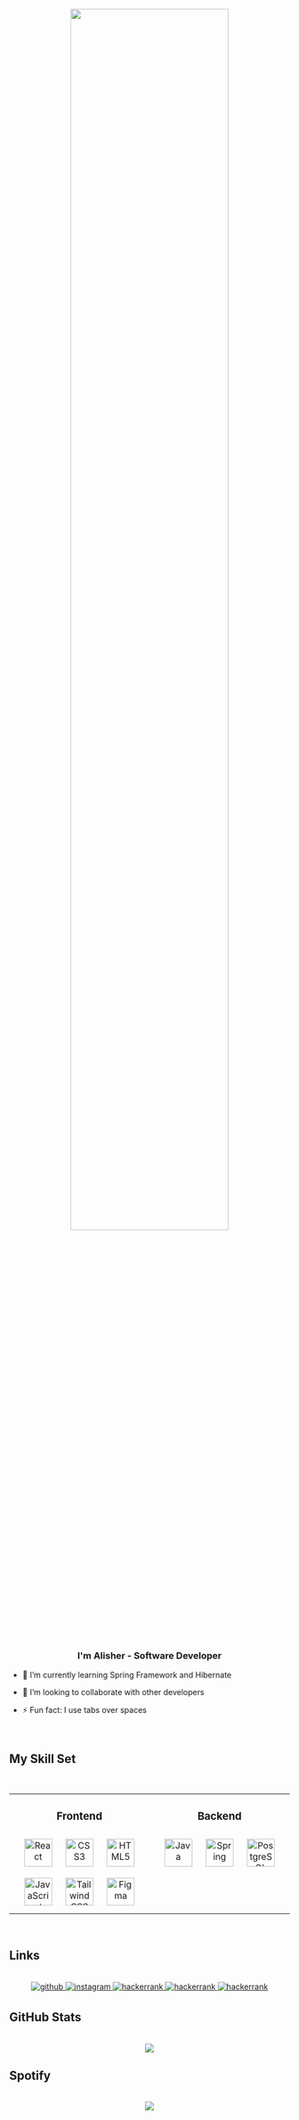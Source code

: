 <br/>

<div align="center">
<img src="https://rishavanand.github.io/static/images/greetings.gif" align="center" style="width: 75%" />
</div>  

### <div align="center">I'm Alisher - Software Developer</div>

- 🌱 I’m currently learning Spring Framework and Hibernate


- 👯 I’m looking to collaborate with other developers


- ⚡ Fun fact: I use tabs over spaces

<br/>  

## My Skill Set

<br/>

<table><tr><td valign="top" width="50%">

<h3 align="center">Frontend</h3>

<div align="center">  
<a href="https://reactjs.org/" target="_blank"><img style="margin: 10px" src="https://profilinator.rishav.dev/skills-assets/react-original-wordmark.svg" alt="React" height="50" /></a>  
<a href="https://www.w3schools.com/css/" target="_blank"><img style="margin: 10px" src="https://profilinator.rishav.dev/skills-assets/css3-original-wordmark.svg" alt="CSS3" height="50" /></a>  
<a href="https://en.wikipedia.org/wiki/HTML5" target="_blank"><img style="margin: 10px" src="https://profilinator.rishav.dev/skills-assets/html5-original-wordmark.svg" alt="HTML5" height="50" /></a>  
<a href="https://www.javascript.com/" target="_blank"><img style="margin: 10px" src="https://profilinator.rishav.dev/skills-assets/javascript-original.svg" alt="JavaScript" height="50" /></a>  
<a href="https://www.tailwindcss.com/" target="_blank"><img style="margin: 10px" src="https://profilinator.rishav.dev/skills-assets/tailwindcss.svg" alt="Tailwind CSS" height="50" /></a>  
<a href="https://www.figma.com/" target="_blank"><img style="margin: 10px" src="https://profilinator.rishav.dev/skills-assets/figma-icon.svg" alt="Figma" height="50" /></a>  
</div>

</td><td valign="top" width="50%">

<h3 align="center">Backend</h3>


<div align="center">  
<a href="https://www.java.com/" target="_blank"><img style="margin: 10px" src="https://profilinator.rishav.dev/skills-assets/java-original-wordmark.svg" alt="Java" height="50" /></a>  
<a href="https://docs.spring.io/spring-framework/docs/3.0.x/reference/expressions.html#:~:text=The%20Spring%20Expression%20Language%20(SpEL,and%20basic%20string%20templating%20functionality." target="_blank"><img style="margin: 10px" src="https://profilinator.rishav.dev/skills-assets/springio-icon.svg" alt="Spring" height="50" /></a>  
<a href="https://www.postgresql.org/" target="_blank"><img style="margin: 10px" src="https://profilinator.rishav.dev/skills-assets/postgresql-original-wordmark.svg" alt="PostgreSQL" height="50" /></a>  
</div>

</td></tr></table>  

<br/>  

## Links

<br />

<div align="center">
<a href="https://github.com/dayardiyev" target="_blank">
<img src=https://img.shields.io/badge/github-%23000000.svg?&style=for-the-badge&logo=github&logoColor=white alt=github style="margin-bottom: 5px;" />
</a>
<a href="https://instagram.com/dayardiyevv" target="_blank">
<img src=https://img.shields.io/badge/instagram-%23000000.svg?&style=for-the-badge&logo=instagram&logoColor=white alt=instagram style="margin-bottom: 5px;" />
</a>  

<a href="https://www.hackerrank.com/dayardiyev" target="_blank">
<img src=https://img.shields.io/badge/hackerrank-%23000000.svg?&style=for-the-badge&logo=hackerrank&logoColor=white alt=hackerrank style="margin-bottom: 5px;" />
</a> 
<a href="https://leetcode.com/Dayardiyevv/" target="_blank">
<img src=https://img.shields.io/badge/leetcode-%23000000.svg?&style=for-the-badge&logo=leetcode&logoColor=white alt=hackerrank style="margin-bottom: 5px;" />
</a> 
<a href="https://www.codewars.com/users/Dayardiyev" target="_blank">
<img src=https://img.shields.io/badge/codewars-%23000000.svg?&style=for-the-badge&logo=codewars&logoColor= alt=hackerrank style="margin-bottom: 5px;" />
</a> 
</div>   

## GitHub Stats

<br/>

<div align="center"><img src="https://github-readme-stats.vercel.app/api?username=dayardiyev&show_icons=true&count_private=true&hide_border=true" align="center" /></div>  


## Spotify

<br/>

<div align="center"><img src="https://spotify-github-profile.vercel.app/api/view?uid=31hau2mank7hyxcwd6bgdxdfqc7y&cover_image=true&theme=default&show_offline=false&background_color=121212&bar_color=53b14f&bar_color_cover=false" /></div>  

<br />

